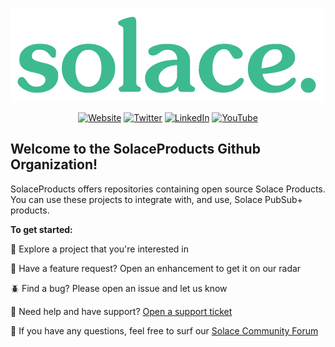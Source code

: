 [![Solace logo - Powering real-time Event-Driven Enterprises.](/assets/Solace_Logo_Green.png)](https://www.solace.com)

<div align="center">

  <a href="https://www.solace.com">![Website](https://img.shields.io/badge/Website-solace.com-00C895.svg)</a>
  <a href="https://twitter.com/solacedotcom">![Twitter](https://img.shields.io/badge/Twitter-@solacedotcom-1E9BF1.svg)</a>
  <a href="https://www.linkedin.com/company/20219">![LinkedIn](https://img.shields.io/badge/LinkedIn-solace-lightgray.svg)</a>
  <a href="https://www.youtube.com/c/Solacedotcom">![YouTube](https://img.shields.io/badge/YouTube-solacedotcom-red.svg)</a>

</div>

## Welcome to the SolaceProducts Github Organization! 

SolaceProducts offers repositories containing open source Solace Products. You can use these projects to integrate with, and use, Solace PubSub+ products.


**To get started:**

🍿 Explore a project that you're interested in

🥳 Have a feature request? Open an enhancement to get it on our radar

🪲 Find a bug? Please open an issue and let us know

🤝 Need help and have support? [Open a support ticket](https://solace.com/support/)

🧙 If you have any questions, feel free to surf our [Solace Community Forum](https://solace.community/)
